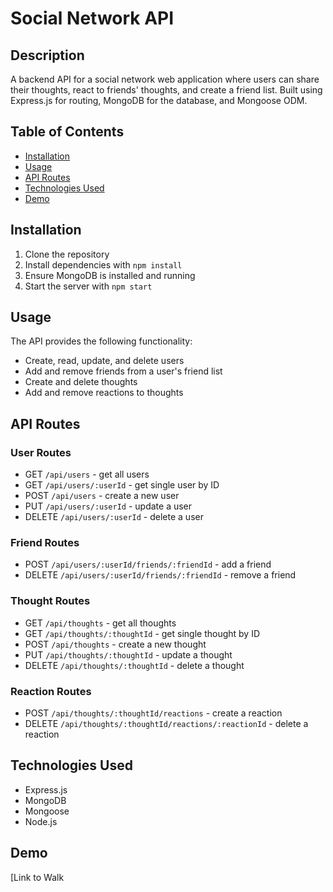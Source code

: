 # Social Network API

## Description
A backend API for a social network web application where users can share their thoughts, react to friends' thoughts, and create a friend list. Built using Express.js for routing, MongoDB for the database, and Mongoose ODM.

## Table of Contents
- [Installation](#installation)
- [Usage](#usage)
- [API Routes](#api-routes)
- [Technologies Used](#technologies-used)
- [Demo](#demo)

## Installation
1. Clone the repository
2. Install dependencies with `npm install`
3. Ensure MongoDB is installed and running
4. Start the server with `npm start`

## Usage
The API provides the following functionality:
- Create, read, update, and delete users
- Add and remove friends from a user's friend list
- Create and delete thoughts
- Add and remove reactions to thoughts

## API Routes

### User Routes
- GET `/api/users` - get all users
- GET `/api/users/:userId` - get single user by ID
- POST `/api/users` - create a new user
- PUT `/api/users/:userId` - update a user
- DELETE `/api/users/:userId` - delete a user

### Friend Routes
- POST `/api/users/:userId/friends/:friendId` - add a friend
- DELETE `/api/users/:userId/friends/:friendId` - remove a friend

### Thought Routes
- GET `/api/thoughts` - get all thoughts
- GET `/api/thoughts/:thoughtId` - get single thought by ID
- POST `/api/thoughts` - create a new thought
- PUT `/api/thoughts/:thoughtId` - update a thought
- DELETE `/api/thoughts/:thoughtId` - delete a thought

### Reaction Routes
- POST `/api/thoughts/:thoughtId/reactions` - create a reaction
- DELETE `/api/thoughts/:thoughtId/reactions/:reactionId` - delete a reaction

## Technologies Used
- Express.js
- MongoDB
- Mongoose
- Node.js

## Demo
[Link to Walk